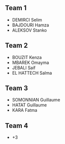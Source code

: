 ## Team 1
* DEMIRCI Selim
* BAJDOURI Hamza
* ALEKSOV Stanko

## Team 2
* BOUZIT Kenza
* MBAREK Omayma
* JEBALI Saif
* EL HATTECH Salma

## Team 3
* SOMONNIAN Guillaume
* HATAT Guillaume
* KARA Fatma


## Team 4
* +3
